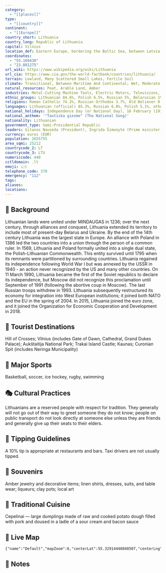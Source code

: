 ```yaml
---
category:
  - "[[places]]"
type:
  - "[[country]]"
continent:
  - "[[Europe]]"
country_short: Lithuania
country_long: Republic of Lithuania
capital: Vilnius
location_def: Eastern Europe, bordering the Baltic Sea, between Latvia and Russia, west of Belarus
coordinates:
  - "55.169438"
  - "23.881275"
url_wiki: https://www.wikipedia.org/wiki/Lithuania
url_cia: https://www.cia.gov/the-world-factbook/countries/lithuania/
terrain: Lowland, Many Scattered Small Lakes, Fertile Soil
climate: Transitional, Between Maritime And Continental; Wet, Moderate Winters And Summers
natural_resources: Peat, Arable Land, Amber
industries: Metal-Cutting Machine Tools, Electric Motors, Televisions, Refrigerators And Freezers, Petroleum Refining, Shipbuilding (Small Ships), Furniture, Textiles, Food Processing, Fertilizer, Agricultural Machinery, Optical Equipment, Lasers, Electronic Components, Computers, Amber Jewelry, Information Technology, Video Game Development, App/Software Development, Biotechnology
ethnic_groups: Lithuanian 84.6%, Polish 6.5%, Russian 5%, Belarusian 1%, other 1.1%, unspecified 1.8% (2021 est.)
religions: Roman Catholic 74.2%, Russian Orthodox 3.7%, Old Believer 0.6%, Evangelical Lutheran 0.6%, Evangelical Reformist 0.2%, other (including Sunni Muslim, Jewish, Greek Catholic, and Karaite) 0.9%, none 6.1%, unspecified 13.7% (2021 est.)
languages: Lithuanian (official) 85.3%, Russian 6.8%, Polish 5.1%, other 1.1%, two mother tongues 1.7% (2021 est.)
national_holidays: Independence Day (or National Day), 16 February (1918); note - 16 February 1918 was the date Lithuania established its statehood and its concomitant independence from Soviet Russia and Germany; 11 March 1990 was the date it declared the restoration of Lithuanian statehood and its concomitant independence from the Soviet Union
national_anthem: '"Tautiska giesme" (The National Song)'
nationality: Lithuanian
government_type: Semi-Presidential Republic
leaders: Gitanas Nausėda (President), Ingrida Šimonytė (Prime minister)
currency: euros (EUR)
population: 2655755
area_sqmi: 25212
countrycode_2: LT
countrycode_3: LTU
numericcode: 440
cctldomain: .lt
emoji: 🇱🇹
telephone_code: 370
emergency: "112"
tags: 
aliases: 
locations:
---
```

## 🌱 Background
Lithuanian lands were united under MINDAUGAS in 1236; over the next century, through alliances and conquest, Lithuania extended its territory to include most of present-day Belarus and Ukraine. By the end of the 14th century Lithuania was the largest state in Europe. An alliance with Poland in 1386 led the two countries into a union through the person of a common ruler. In 1569, Lithuania and Poland formally united into a single dual state, the Polish-Lithuanian Commonwealth. This entity survived until 1795 when its remnants were partitioned by surrounding countries. Lithuania regained its independence following World War I but was annexed by the USSR in 1940 - an action never recognized by the US and many other countries. On 11 March 1990, Lithuania became the first of the Soviet republics to declare its independence, but Moscow did not recognize this proclamation until September of 1991 (following the abortive coup in Moscow). The last Russian troops withdrew in 1993. Lithuania subsequently restructured its economy for integration into West European institutions; it joined both NATO and the EU in the spring of 2004. In 2015, Lithuania joined the euro zone, and it joined the Organization for Economic Cooperation and Development in 2018.

## 📌 Tourist Destinations
Hill of Crosses; Vilnius (includes Gate of Dawn, Cathedral, Grand Dukes Palace); Aukštaitija National Park; Trakai Island Castle; Kaunas; Curonian Spit (includes Neringa Municipality)

## 🥇 Major Sports
Basketball, soccer, ice hockey, rugby, swimming

## 🎭 Cultural Practices
Lithuanians are a reserved people with respect for tradition. They generally will not go out of their way to greet someone they do not know; people on public transport do not look directly at someone else unless they are friends and generally give up their seats to their elders.

## 🫰 Tipping Guidelines
A 10% tip is appropriate at restaurants and bars. Taxi drivers are not usually tipped.

## 🎁 Souvenirs
Amber jewelry and decorative items; linen shirts, dresses, suits, and table wear; liqueurs; clay pots; local art

## 🍲 Traditional Cuisine
Cepelinai — large dumplings made of raw and cooked potato dough filled with pork and doused in a ladle of a sour cream and bacon sauce

## 📡 Live Map
```mapview
{"name":"Default","mapZoom":6,"centerLat":55.32914440840507,"centerLng":23.851330937939792,"query":"","chosenMapSource":0}
```

## 📒 Notes

